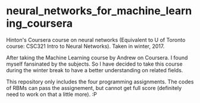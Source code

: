 # neural_networks_for_machine_learning_coursera
Hinton's Coursera course on neural networks (Equivalent to U of Toronto course: CSC321 Intro to Neural Networks). 
Taken in winter, 2017.

After taking the Machine Learning course by Andrew on Coursera. I found myself fansinated by the subjects. 
So I have decided to take this course during the winter break to have a better understanding on related fields.

This repository only includes the four programming assignments. The codes of RBMs can pass the assignement, but cannot get full score (definitely need to work on that a little more). :P
